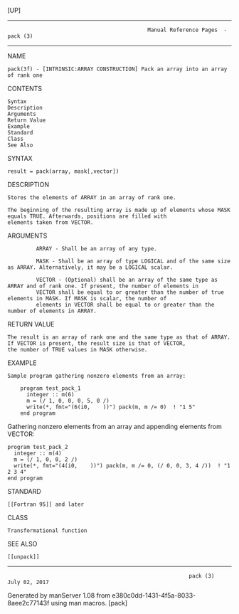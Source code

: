 [UP]

-----------------------------------------------------------------------------------------------------------------------------------
                                                Manual Reference Pages  - pack (3)
-----------------------------------------------------------------------------------------------------------------------------------
                                                                 
NAME

    pack(3f) - [INTRINSIC:ARRAY CONSTRUCTION] Pack an array into an array of rank one

CONTENTS

    Syntax
    Description
    Arguments
    Return Value
    Example
    Standard
    Class
    See Also

SYNTAX

    result = pack(array, mask[,vector])

DESCRIPTION

    Stores the elements of ARRAY in an array of rank one.

    The beginning of the resulting array is made up of elements whose MASK equals TRUE. Afterwards, positions are filled with
    elements taken from VECTOR.

ARGUMENTS

             ARRAY - Shall be an array of any type.

             MASK - Shall be an array of type LOGICAL and of the same size as ARRAY. Alternatively, it may be a LOGICAL scalar.

             VECTOR - (Optional) shall be an array of the same type as ARRAY and of rank one. If present, the number of elements in
             VECTOR shall be equal to or greater than the number of true elements in MASK. If MASK is scalar, the number of
             elements in VECTOR shall be equal to or greater than the number of elements in ARRAY.

RETURN VALUE

    The result is an array of rank one and the same type as that of ARRAY. If VECTOR is present, the result size is that of VECTOR,
    the number of TRUE values in MASK otherwise.

EXAMPLE

    Sample program gathering nonzero elements from an array:

        program test_pack_1
          integer :: m(6)
          m = (/ 1, 0, 0, 0, 5, 0 /)
          write(*, fmt="(6(i0,    ))") pack(m, m /= 0)  ! "1 5"
        end program



Gathering nonzero elements from an array and appending elements from VECTOR:

    program test_pack_2
      integer :: m(4)
      m = (/ 1, 0, 0, 2 /)
      write(*, fmt="(4(i0,    ))") pack(m, m /= 0, (/ 0, 0, 3, 4 /))  ! "1 2 3 4"
    end program



STANDARD

    [[Fortran 95]] and later

CLASS

    Transformational function

SEE ALSO

    [[unpack]]

-----------------------------------------------------------------------------------------------------------------------------------

                                                             pack (3)                                                 July 02, 2017

Generated by manServer 1.08 from e380c0dd-1431-4f5a-8033-8aee2c77143f using man macros.
                                                              [pack]
